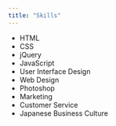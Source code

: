 ```yaml
---
title: "Skills"
---
```


* HTML
* CSS
* jQuery
* JavaScript
* User Interface Design
* Web Design
* Photoshop
* Marketing
* Customer Service
* Japanese Business Culture

